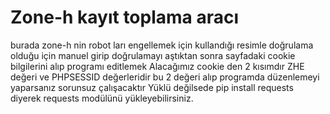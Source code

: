 # Zone-h kayıt toplama aracı
burada zone-h nin robot ları engellemek için kullandığı resimle doğrulama olduğu için 
manuel girip doğrulamayı aştıktan sonra sayfadaki cookie bilgilerini alıp programı editlemek 
Alacağımız cookie den 2 kısımdır 
ZHE değeri ve PHPSESSID değerleridir bu 2 değeri alıp programda düzenlemeyi yaparsanız sorunsuz çalışacaktır
Yüklü değilsede pip install requests diyerek requests modülünü yükleyebilirsiniz.
